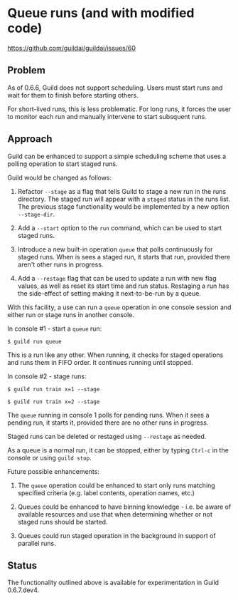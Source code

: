 # Queue runs (and with modified code)

https://github.com/guildai/guildai/issues/60

## Problem

As of 0.6.6, Guild does not support scheduling. Users must start runs
and wait for them to finish before starting others.

For short-lived runs, this is less problematic. For long runs, it
forces the user to monitor each run and manually intervene to start
subsquent runs.

## Approach

Guild can be enhanced to support a simple scheduling scheme that uses
a polling operation to start staged runs.

Guild would be changed as follows:

1. Refactor `--stage` as a flag that tells Guild to stage a new run in
   the runs directory. The staged run will appear with a `staged`
   status in the runs list. The previous stage functionality would be
   implemented by a new option `--stage-dir`.

2. Add a `--start` option to the `run` command, which can be used to
   start staged runs.

3. Introduce a new built-in operation `queue` that polls continuously
   for staged runs. When is sees a staged run, it starts that run,
   provided there aren't other runs in progress.

4. Add a `--restage` flag that can be used to update a run with new
   flag values, as well as reset its start time and run
   status. Restaging a run has the side-effect of setting making it
   next-to-be-run by a queue.

With this facility, a use can run a `queue` operation in one console
session and either run or stage runs in another console.

In console #1 - start a `queue` run:

    $ guild run queue

This is a run like any other. When running, it checks for staged
operations and runs them in FIFO order. It continues running until
stopped.

In console #2 - stage runs:

    $ guild run train x=1 --stage

    $ guild run train x=2 --stage

The `queue` running in console 1 polls for pending runs. When it sees
a pending run, it starts it, provided there are no other runs in
progress.

Staged runs can be deleted or restaged using `--restage` as needed.

As a queue is a normal run, it can be stopped, either by typing
`Ctrl-c` in the console or using `guild stop`.

Future possible enhancements:

1. The `queue` operation could be enhanced to start only runs matching
   specified criteria (e.g. label contents, operation names, etc.)

2. Queues could be enhanced to have binning knowledge - i.e. be
   aware of available resources and use that when determining whether
   or not staged runs should be started.

4. Queues could run staged operation in the background in support of
   parallel runs.

## Status

The functionality outlined above is available for experimentation in
Guild 0.6.7.dev4.
